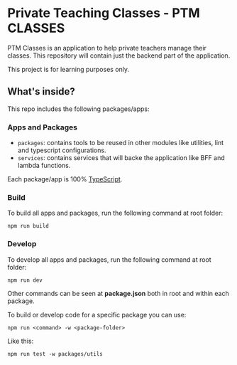 # Private Teaching Classes - PTM CLASSES

PTM Classes is an application to help private teachers manage their classes. This repository will contain just the backend part of the application.

This project is for learning purposes only.

## What's inside?

This repo includes the following packages/apps:

### Apps and Packages

- `packages`: contains tools to be reused in other modules like utilities, lint and typescript configurations.
- `services`: contains services that will backe the application like BFF and lambda functions.

Each package/app is 100% [TypeScript](https://www.typescriptlang.org/).

### Build

To build all apps and packages, run the following command at root folder:

```
npm run build
```

### Develop

To develop all apps and packages, run the following command at root folder:

```
npm run dev
```

Other commands can be seen at **package.json** both in root and within each package.

To build or develop code for a specific package you can use:

```
npm run <command> -w <package-folder>
```

Like this:

```
npm run test -w packages/utils
```
